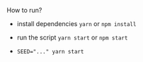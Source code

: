 How to run?
- install dependencies `yarn` or `npm install`
- run the script `yarn start` or `npm start`

- `SEED="..." yarn start`